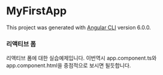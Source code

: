 # MyFirstApp
This project was generated with [Angular CLI](https://github.com/angular/angular-cli) version 6.0.0.

### 리액티브 폼
리액티브 폼에 대한 실습예제입니다. 이번역시 app.component.ts와 app.component.html을 중점적으로 보시면 될듯합니다.